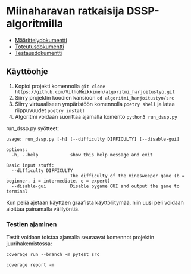 # Miinaharavan ratkaisija DSSP-algoritmilla

- [Määrittelydokumentti](dokumentaatio/määrittelydokumentti.md)
- [Toteutusdokumentti](dokumentaatio/toteutusdokumentti.md)
- [Testausdokumentti](dokumentaatio/testausdokumentti.md)

## Käyttöohje

1. Kopioi projekti komennolla ```git clone https://github.com/VilhoHeikkinen/algoritmi_harjoitustyo.git```
2. Siirry projektin koodien kansioon ```cd algoritmi_harjoitustyo/src```
3. Siirry virtuaaliseen ympäristöön komennolla ```poetry shell``` ja lataa riippuvuudet ```poetry install```
4. Algoritmi voidaan suorittaa ajamalla komento ```python3 run_dssp.py```

run_dssp.py syötteet:
```
usage: run_dssp.py [-h] [--difficulty DIFFICULTY] [--disable-gui]

options:
  -h, --help            show this help message and exit

Basic input stuff:
  --difficulty DIFFICULTY
                        The difficulty of the minesweeper game (b = beginner, i = intermediate, e = expert)
  --disable-gui         Disable pygame GUI and output the game to terminal
```

Kun peliä ajetaan käyttäen graafista käyttöliitymää, niin uusi peli voidaan aloittaa painamalla välilyöntiä.

### Testien ajaminen
Testit voidaan toistaa ajamalla seuraavat komennot projektin juurihakemistossa:

```coverage run --branch -m pytest src```

```coverage report -m```
